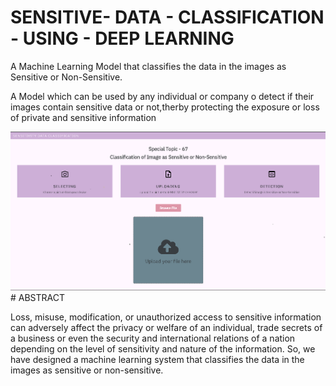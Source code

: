# SENSITIVE- DATA - CLASSIFICATION - USING - DEEP LEARNING

A Machine Learning Model that classifies the data in the images as Sensitive or Non-Sensitive.

A Model which can be used by any individual or company o detect if their images contain sensitive data or not,therby protecting the exposure or loss of private and sensitive information



<img width="882" alt="image" src="https://github.com/manjuv03/Sensitive-Data-Classification-using-Deep-Learning/blob/main/webapp/public/assets/images/Web%20UI.png">
# ABSTRACT

Loss, misuse, modification, or unauthorized access to sensitive information can adversely affect the privacy or welfare of an individual, trade secrets of a business or even the security and international relations of a nation depending on the level of sensitivity and nature of the information. So, we have designed a machine learning system that classifies the data in the images as sensitive or non-sensitive.
